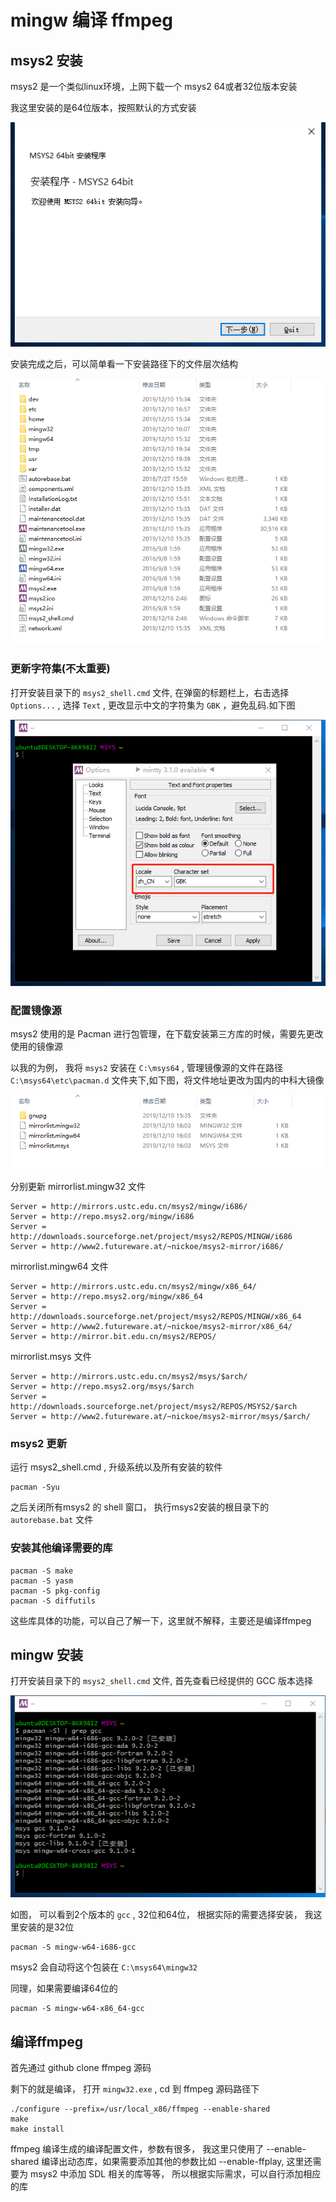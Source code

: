 # mingw 编译 ffmpeg

## msys2 安装

msys2 是一个类似linux环境，上网下载一个 msys2 64或者32位版本安装

我这里安装的是64位版本，按照默认的方式安装

![msys2安装](https://github.com/catcheroftime/ThirdPkg/blob/master/MingwCompileFFmpeg/image/msys2.png)

安装完成之后，可以简单看一下安装路径下的文件层次结构

![msys2文件层次](https://github.com/catcheroftime/ThirdPkg/blob/master/MingwCompileFFmpeg/image/msys2_filelevel.png)

### 更新字符集(不太重要)

打开安装目录下的 `msys2_shell.cmd` 文件, 在弹窗的标题栏上，右击选择 `Options...` , 选择 `Text` , 更改显示中文的字符集为 `GBK` ，避免乱码.如下图

![msys2更新字符集](https://github.com/catcheroftime/ThirdPkg/blob/master/MingwCompileFFmpeg/image/msys2_updatetext.png)

### 配置镜像源

msys2 使用的是 Pacman 进行包管理，在下载安装第三方库的时候，需要先更改使用的镜像源

以我的为例， 我将 `msys2` 安装在 `C:\msys64` , 管理镜像源的文件在路径 `C:\msys64\etc\pacman.d` 文件夹下,如下图，将文件地址更改为国内的中科大镜像

![msys2安装](https://github.com/catcheroftime/ThirdPkg/blob/master/MingwCompileFFmpeg/image/msys2_downpath.png)

分别更新 mirrorlist.mingw32 文件

    Server = http://mirrors.ustc.edu.cn/msys2/mingw/i686/
    Server = http://repo.msys2.org/mingw/i686
    Server = http://downloads.sourceforge.net/project/msys2/REPOS/MINGW/i686
    Server = http://www2.futureware.at/~nickoe/msys2-mirror/i686/

mirrorlist.mingw64 文件

    Server = http://mirrors.ustc.edu.cn/msys2/mingw/x86_64/
    Server = http://repo.msys2.org/mingw/x86_64
    Server = http://downloads.sourceforge.net/project/msys2/REPOS/MINGW/x86_64
    Server = http://www2.futureware.at/~nickoe/msys2-mirror/x86_64/
    Server = http://mirror.bit.edu.cn/msys2/REPOS/

mirrorlist.msys 文件

    Server = http://mirrors.ustc.edu.cn/msys2/msys/$arch/
    Server = http://repo.msys2.org/msys/$arch
    Server = http://downloads.sourceforge.net/project/msys2/REPOS/MSYS2/$arch
    Server = http://www2.futureware.at/~nickoe/msys2-mirror/msys/$arch/

### msys2 更新

运行 msys2_shell.cmd , 升级系统以及所有安装的软件

    pacman -Syu

之后关闭所有msys2 的 shell 窗口， 执行msys2安装的根目录下的 `autorebase.bat` 文件

### 安装其他编译需要的库

    pacman -S make 
    pacman -S yasm
    pacman -S pkg-config
    pacman -S diffutils

这些库具体的功能，可以自己了解一下，这里就不解释，主要还是编译ffmpeg

## mingw 安装

打开安装目录下的 `msys2_shell.cmd` 文件, 首先查看已经提供的 GCC 版本选择

![msys2_mingw安装](https://github.com/catcheroftime/ThirdPkg/blob/master/MingwCompileFFmpeg/image/msys2_installgcc.png)

如图， 可以看到2个版本的 `gcc` , 32位和64位， 根据实际的需要选择安装， 我这里安装的是32位

    pacman -S mingw-w64-i686-gcc

msys2 会自动将这个包装在 `C:\msys64\mingw32`

同理，如果需要编译64位的

    pacman -S mingw-w64-x86_64-gcc

## 编译ffmpeg

首先通过 github clone ffmpeg 源码

剩下的就是编译， 打开 `mingw32.exe` , cd 到 ffmpeg 源码路径下

    ./configure --prefix=/usr/local_x86/ffmpeg --enable-shared
    make 
    make install

ffmpeg 编译生成的编译配置文件，参数有很多， 我这里只使用了 --enable-shared 编译出动态库，如果需要添加其他的参数比如 --enable-ffplay, 这里还需要为 msys2 中添加 SDL 相关的库等等， 所以根据实际需求，可以自行添加相应的库
